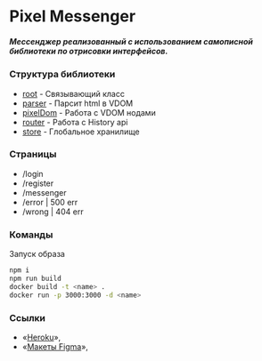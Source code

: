 # Pixel Messenger

##### Мессенджер реализованный c использованием самописной библиотеки по отрисовки интерфейсов.

### Структура библиотеки

- [root](https://github.com/Kuart/middle.messenger.praktikum.yandex/tree/main/src/utils/pixel/root) - Связывающий класс
- [parser](https://github.com/Kuart/middle.messenger.praktikum.yandex/tree/main/src/utils/pixel/parser) - Парсит html в VDOM
- [pixelDom](https://github.com/Kuart/middle.messenger.praktikum.yandex/tree/main/src/utils/pixel/pixelDom) - Работа с VDOM нодами
- [router](https://github.com/Kuart/middle.messenger.praktikum.yandex/tree/main/src/utils/pixel/router) - Работа с History api
- [store](https://github.com/Kuart/middle.messenger.praktikum.yandex/tree/main/src/utils/pixel/store) - Глобальное хранилище

### Страницы

- /login
- /register
- /messenger
- /error | 500 err
- /wrong | 404 err

### Команды

Запуск образа

```sh
npm i
npm run build
docker build -t <name> .
docker run -p 3000:3000 -d <name>
```

### **Ссылки**

- «[Heroku](https://pixel-messenger.herokuapp.com/)»,
- «[Макеты Figma](https://www.figma.com/file/J0pgivTE3a1LNOoGOEZOAV/PixelChat?node-id=1%3A20)»,
